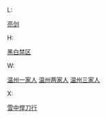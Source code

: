 L:

[亮剑](https://pcrock88.github.io/zb/lxj/L/亮剑.m3u)

H:

[黑白禁区](https://pcrock88.github.io/zb/lxj/H/黑白禁区.m3u)

W:

[温州一家人](https://pcrock88.github.io/zb/lxj/W/温州一家人.m3u)
[温州两家人](https://pcrock88.github.io/zb/lxj/W/温州两家人.m3u)
[温州三家人](https://pcrock88.github.io/zb/lxj/W/温州三家人.m3u)

X:

[雪中悍刀行](https://pcrock88.github.io/zb/lxj/X/雪中悍刀行.m3u)
